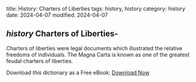 title: History: Charters of Liberties
tags: history, history
category: history
date: 2024-04-07
modified: 2024-04-07

## _history_  Charters of Liberties-
Charters of liberties were legal
  documents which illustrated the relative freedoms of individuals.
  The   Magna Carta
 is known as one of the greatest feudal
  charters of liberties.



Download *this* dictionary as a Free eBook: [Download Now]({static}static/CairnsHistoryDictionary.pdf)

